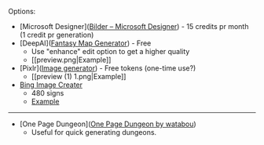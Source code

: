 Options:
- [Microsoft Designer]([Bilder – Microsoft Designer](https://designer.microsoft.com/image-creator?scenario=texttoimage)) - 15 credits pr month (1 credit pr generation)
- [DeepAI]([Fantasy Map Generator](https://deepai.org/machine-learning-model/fantasy-map-generator)) - Free
	- Use "enhance" edit option to get a higher quality
	- [[preview.png|Example]]
- [Pixlr]([Image generator](https://pixlr.com/image-generator/)) - Free tokens (one-time use?)
	- [[preview (1) 1.png|Example]]
- [Bing Image Creater](https://www.bing.com/images/create?FORM=GENILP)
	- 480 signs
	- [Example](https://th.bing.com/th/id/OIG1.qlf_YGSTGiB5KrLvpU1L?pid=ImgGn)

---

- [One Page Dungeon]([One Page Dungeon by watabou](https://watabou.itch.io/one-page-dungeon))
	- Useful for quick generating dungeons.